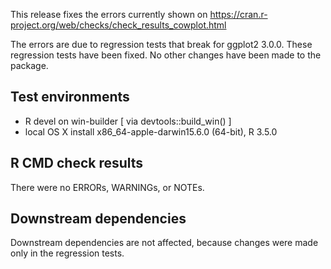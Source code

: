 This release fixes the errors currently shown on
https://cran.r-project.org/web/checks/check_results_cowplot.html

The errors are due to regression tests that break for ggplot2 3.0.0. These regression tests have been fixed. No other changes have been made to the package.

## Test environments
* R devel on win-builder [ via devtools::build_win() ]
* local OS X install x86_64-apple-darwin15.6.0 (64-bit), R 3.5.0

## R CMD check results
There were no ERRORs, WARNINGs, or NOTEs.

## Downstream dependencies
Downstream dependencies are not affected, because changes were made only in the regression tests.
